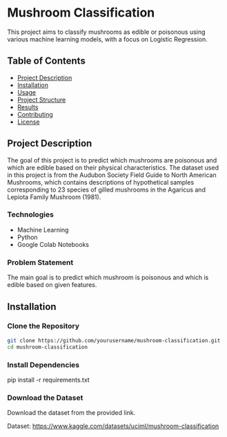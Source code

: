# Mushroom Classification

This project aims to classify mushrooms as edible or poisonous using various machine learning models, with a focus on Logistic Regression.

## Table of Contents
- [Project Description](#project-description)
- [Installation](#installation)
- [Usage](#usage)
- [Project Structure](#project-structure)
- [Results](#results)
- [Contributing](#contributing)
- [License](#license)

## Project Description
The goal of this project is to predict which mushrooms are poisonous and which are edible based on their physical characteristics. The dataset used in this project is from the Audubon Society Field Guide to North American Mushrooms, which contains descriptions of hypothetical samples corresponding to 23 species of gilled mushrooms in the Agaricus and Lepiota Family Mushroom (1981).

### Technologies
- Machine Learning
- Python
- Google Colab Notebooks

### Problem Statement
The main goal is to predict which mushroom is poisonous and which is edible based on given features.

## Installation

### Clone the Repository
```sh
git clone https://github.com/yourusername/mushroom-classification.git
cd mushroom-classification
```

### Install Dependencies
pip install -r requirements.txt

### Download the Dataset
Download the dataset from the provided link.

Dataset: https://www.kaggle.com/datasets/uciml/mushroom-classification 
